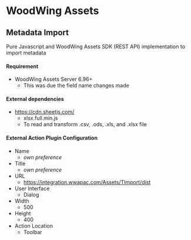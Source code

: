 # WoodWing Assets
## Metadata Import

Pure Javascript and WoodWing Assets SDK (REST API) implementation to import metadata

#### Requirement
* WoodWing Assets Server 6.96+
    * This was due the field name changes made

#### External dependencies
* https://cdn.sheetjs.com/
    * xlsx.full.min.js
    * To read and transform .csv, .ods, .xls, and .xlsx file

#### External Action Plugin Configuration
* Name
    * *own preference*
* Title
    * *own preference*
* URL
    * https://integration.wwapac.com/Assets/TImport/dist
* User Interface
    * Dialog
* Width
    * 500
* Height
    * 400
* Action Location
    * Toolbar
